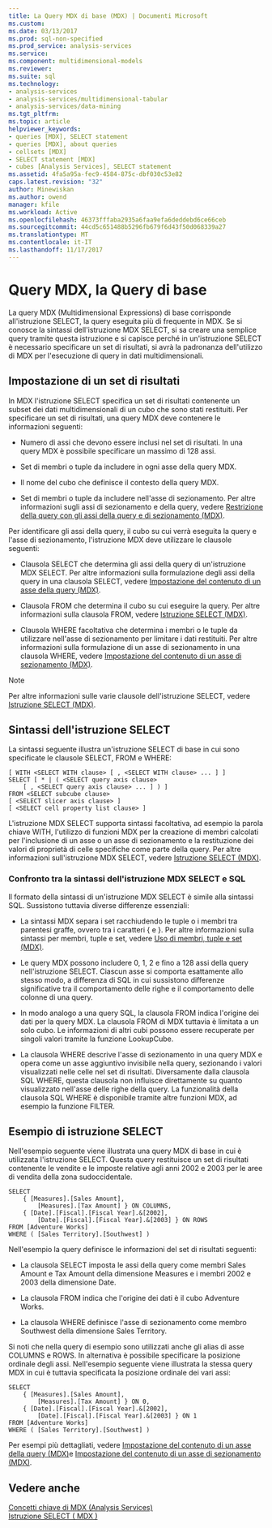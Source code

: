 ```yaml
---
title: La Query MDX di base (MDX) | Documenti Microsoft
ms.custom: 
ms.date: 03/13/2017
ms.prod: sql-non-specified
ms.prod_service: analysis-services
ms.service: 
ms.component: multidimensional-models
ms.reviewer: 
ms.suite: sql
ms.technology:
- analysis-services
- analysis-services/multidimensional-tabular
- analysis-services/data-mining
ms.tgt_pltfrm: 
ms.topic: article
helpviewer_keywords:
- queries [MDX], SELECT statement
- queries [MDX], about queries
- cellsets [MDX]
- SELECT statement [MDX]
- cubes [Analysis Services], SELECT statement
ms.assetid: 4fa5a95a-fec9-4584-875c-dbf030c53e82
caps.latest.revision: "32"
author: Minewiskan
ms.author: owend
manager: kfile
ms.workload: Active
ms.openlocfilehash: 46373fffaba2935a6faa9efa6deddebd6ce66ceb
ms.sourcegitcommit: 44cd5c651488b5296fb679f6d43f50d068339a27
ms.translationtype: MT
ms.contentlocale: it-IT
ms.lasthandoff: 11/17/2017
---
```

# <a name="mdx-query---the-basic-query"></a>Query MDX, la Query di base
  La query MDX (Multidimensional Expressions) di base corrisponde all'istruzione SELECT, la query eseguita più di frequente in MDX. Se si conosce la sintassi dell'istruzione MDX SELECT, si sa creare una semplice query tramite questa istruzione e si capisce perché in un'istruzione SELECT è necessario specificare un set di risultati, si avrà la padronanza dell'utilizzo di MDX per l'esecuzione di query in dati multidimensionali.  
  
## <a name="specifying-a-result-set"></a>Impostazione di un set di risultati  
 In MDX l'istruzione SELECT specifica un set di risultati contenente un subset dei dati multidimensionali di un cubo che sono stati restituiti. Per specificare un set di risultati, una query MDX deve contenere le informazioni seguenti:  
  
-   Numero di assi che devono essere inclusi nel set di risultati. In una query MDX è possibile specificare un massimo di 128 assi.  
  
-   Set di membri o tuple da includere in ogni asse della query MDX.  
  
-   Il nome del cubo che definisce il contesto della query MDX.  
  
-   Set di membri o tuple da includere nell'asse di sezionamento. Per altre informazioni sugli assi di sezionamento e della query, vedere [Restrizione della query con gli assi della query e di sezionamento &#40;MDX&#41;](../../../analysis-services/multidimensional-models/mdx/mdx-query-and-slicer-axes-restricting-the-query.md).  
  
 Per identificare gli assi della query, il cubo su cui verrà eseguita la query e l'asse di sezionamento, l'istruzione MDX deve utilizzare le clausole seguenti:  
  
-   Clausola SELECT che determina gli assi della query di un'istruzione MDX SELECT. Per altre informazioni sulla formulazione degli assi della query in una clausola SELECT, vedere [Impostazione del contenuto di un asse della query &#40;MDX&#41;](../../../analysis-services/multidimensional-models/mdx/mdx-query-and-slicer-axes-specify-the-contents-of-a-query-axis.md).  
  
-   Clausola FROM che determina il cubo su cui eseguire la query. Per altre informazioni sulla clausola FROM, vedere [Istruzione SELECT &#40;MDX&#41;](../../../mdx/mdx-data-manipulation-select.md).  
  
-   Clausola WHERE facoltativa che determina i membri o le tuple da utilizzare nell'asse di sezionamento per limitare i dati restituiti. Per altre informazioni sulla formulazione di un asse di sezionamento in una clausola WHERE, vedere [Impostazione del contenuto di un asse di sezionamento &#40;MDX&#41;](../../../analysis-services/multidimensional-models/mdx/mdx-query-and-slicer-axes-specify-the-contents-of-a-slicer-axis.md).  
  
> [!NOTE]  
>  Per altre informazioni sulle varie clausole dell'istruzione SELECT, vedere [Istruzione SELECT &#40;MDX&#41;](../../../mdx/mdx-data-manipulation-select.md).  
  
## <a name="select-statement-syntax"></a>Sintassi dell'istruzione SELECT  
 La sintassi seguente illustra un'istruzione SELECT di base in cui sono specificate le clausole SELECT, FROM e WHERE:  
  
```  
[ WITH <SELECT WITH clause> [ , <SELECT WITH clause> ... ] ]   
SELECT [ * | ( <SELECT query axis clause>   
    [ , <SELECT query axis clause> ... ] ) ]  
FROM <SELECT subcube clause>   
[ <SELECT slicer axis clause> ]  
[ <SELECT cell property list clause> ]  
```  
  
 L'istruzione MDX SELECT supporta sintassi facoltativa, ad esempio la parola chiave WITH, l'utilizzo di funzioni MDX per la creazione di membri calcolati per l'inclusione di un asse o un asse di sezionamento e la restituzione dei valori di proprietà di celle specifiche come parte della query. Per altre informazioni sull'istruzione MDX SELECT, vedere [Istruzione SELECT &#40;MDX&#41;](../../../mdx/mdx-data-manipulation-select.md).  
  
### <a name="comparing-the-syntax-of-the-mdx-select-statement-to-sql"></a>Confronto tra la sintassi dell'istruzione MDX SELECT e SQL  
 Il formato della sintassi di un'istruzione MDX SELECT è simile alla sintassi SQL. Sussistono tuttavia diverse differenze essenziali:  
  
-   La sintassi MDX separa i set racchiudendo le tuple o i membri tra parentesi graffe, ovvero tra i caratteri { e }. Per altre informazioni sulla sintassi per membri, tuple e set, vedere [Uso di membri, tuple e set &#40;MDX&#41;](../../../analysis-services/multidimensional-models/mdx/working-with-members-tuples-and-sets-mdx.md).  
  
-   Le query MDX possono includere 0, 1, 2 e fino a 128 assi della query nell'istruzione SELECT. Ciascun asse si comporta esattamente allo stesso modo, a differenza di SQL in cui sussistono differenze significative tra il comportamento delle righe e il comportamento delle colonne di una query.  
  
-   In modo analogo a una query SQL, la clausola FROM indica l'origine dei dati per la query MDX. La clausola FROM di MDX tuttavia è limitata a un solo cubo. Le informazioni di altri cubi possono essere recuperate per singoli valori tramite la funzione LookupCube.  
  
-   La clausola WHERE descrive l'asse di sezionamento in una query MDX e opera come un asse aggiuntivo invisibile nella query, sezionando i valori visualizzati nelle celle nel set di risultati. Diversamente dalla clausola SQL WHERE, questa clausola non influisce direttamente su quanto visualizzato nell'asse delle righe della query. La funzionalità della clausola SQL WHERE è disponibile tramite altre funzioni MDX, ad esempio la funzione FILTER.  
  
## <a name="select-statement-example"></a>Esempio di istruzione SELECT  
 Nell'esempio seguente viene illustrata una query MDX di base in cui è utilizzata l'istruzione SELECT. Questa query restituisce un set di risultati contenente le vendite e le imposte relative agli anni 2002 e 2003 per le aree di vendita della zona sudoccidentale.  
  
```  
SELECT  
    { [Measures].[Sales Amount],   
        [Measures].[Tax Amount] } ON COLUMNS,  
    { [Date].[Fiscal].[Fiscal Year].&[2002],   
        [Date].[Fiscal].[Fiscal Year].&[2003] } ON ROWS  
FROM [Adventure Works]  
WHERE ( [Sales Territory].[Southwest] )  
```  
  
 Nell'esempio la query definisce le informazioni del set di risultati seguenti:  
  
-   La clausola SELECT imposta le assi della query come membri Sales Amount e Tax Amount della dimensione Measures e i membri 2002 e 2003 della dimensione Date.  
  
-   La clausola FROM indica che l'origine dei dati è il cubo Adventure Works.  
  
-   La clausola WHERE definisce l'asse di sezionamento come membro Southwest della dimensione Sales Territory.  
  
 Si noti che nella query di esempio sono utilizzati anche gli alias di asse COLUMNS e ROWS. In alternativa è possibile specificare la posizione ordinale degli assi. Nell'esempio seguente viene illustrata la stessa query MDX in cui è tuttavia specificata la posizione ordinale dei vari assi:  
  
```  
SELECT  
    { [Measures].[Sales Amount],   
        [Measures].[Tax Amount] } ON 0,  
    { [Date].[Fiscal].[Fiscal Year].&[2002],   
        [Date].[Fiscal].[Fiscal Year].&[2003] } ON 1  
FROM [Adventure Works]  
WHERE ( [Sales Territory].[Southwest] )  
```  
  
 Per esempi più dettagliati, vedere [Impostazione del contenuto di un asse della query &#40;MDX&#41;](../../../analysis-services/multidimensional-models/mdx/mdx-query-and-slicer-axes-specify-the-contents-of-a-query-axis.md)e [Impostazione del contenuto di un asse di sezionamento &#40;MDX&#41;](../../../analysis-services/multidimensional-models/mdx/mdx-query-and-slicer-axes-specify-the-contents-of-a-slicer-axis.md).  
  
## <a name="see-also"></a>Vedere anche  
 [Concetti chiave di MDX &#40;Analysis Services&#41;](../../../analysis-services/multidimensional-models/mdx/key-concepts-in-mdx-analysis-services.md)   
 [Istruzione SELECT &#40; MDX &#41;](../../../mdx/mdx-data-manipulation-select.md)  
  
  
